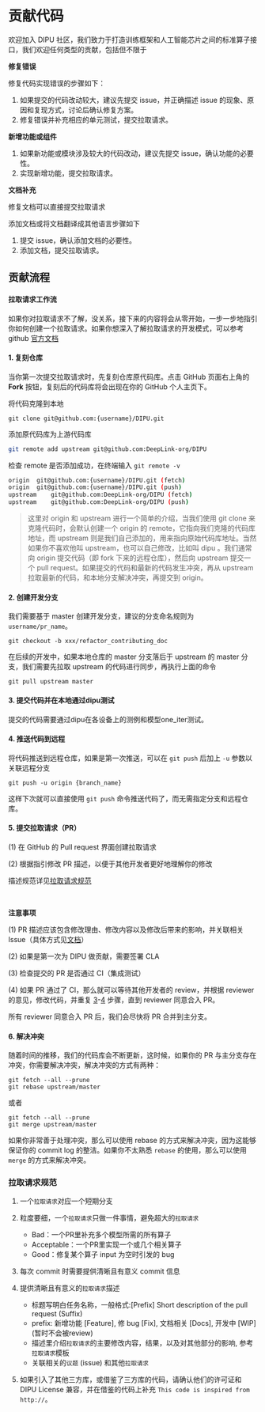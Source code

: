 # 贡献代码

欢迎加入 DIPU 社区，我们致力于打造训练框架和人工智能芯片之间的标准算子接口，我们欢迎任何类型的贡献，包括但不限于

**修复错误**

修复代码实现错误的步骤如下：

1. 如果提交的代码改动较大，建议先提交 issue，并正确描述 issue 的现象、原因和复现方式，讨论后确认修复方案。
2. 修复错误并补充相应的单元测试，提交拉取请求。

**新增功能或组件**

1. 如果新功能或模块涉及较大的代码改动，建议先提交 issue，确认功能的必要性。
2. 实现新增功能，提交拉取请求。

**文档补充**

修复文档可以直接提交拉取请求

添加文档或将文档翻译成其他语言步骤如下

1. 提交 issue，确认添加文档的必要性。
2. 添加文档，提交拉取请求。

## 贡献流程

#### 拉取请求工作流

如果你对拉取请求不了解，没关系，接下来的内容将会从零开始，一步一步地指引你如何创建一个拉取请求。如果你想深入了解拉取请求的开发模式，可以参考 github [官方文档](https://docs.github.com/en/github/collaborating-with-issues-and-pull-requests/about-pull-requests)

#### 1. 复刻仓库

当你第一次提交拉取请求时，先复刻仓库原代码库。点击 GitHub 页面右上角的 **Fork** 按钮，复刻后的代码库将会出现在你的 GitHub 个人主页下。
<!--
（图片待修改）
<img src="" width="1200">
-->
将代码克隆到本地

```shell
git clone git@github.com:{username}/DIPU.git
```

添加原代码库为上游代码库

```bash
git remote add upstream git@github.com:DeepLink-org/DIPU
```

检查 remote 是否添加成功，在终端输入 `git remote -v`

```bash
origin	git@github.com:{username}/DIPU.git (fetch)
origin	git@github.com:{username}/DIPU.git (push)
upstream	git@github.com:DeepLink-org/DIPU (fetch)
upstream	git@github.com:DeepLink-org/DIPU (push)
```

> 这里对 origin 和 upstream 进行一个简单的介绍，当我们使用 git clone 来克隆代码时，会默认创建一个 origin 的 remote，它指向我们克隆的代码库地址，而 upstream 则是我们自己添加的，用来指向原始代码库地址。当然如果你不喜欢他叫 upstream，也可以自己修改，比如叫 dipu 。我们通常向 origin 提交代码（即 fork 下来的远程仓库），然后向 upstream 提交一个 pull request。如果提交的代码和最新的代码发生冲突，再从 upstream 拉取最新的代码，和本地分支解决冲突，再提交到 origin。


#### 2. 创建开发分支

我们需要基于 master 创建开发分支，建议的分支命名规则为 `username/pr_name`。

```shell
git checkout -b xxx/refactor_contributing_doc
```

在后续的开发中，如果本地仓库的 master 分支落后于 upstream 的 master 分支，我们需要先拉取 upstream 的代码进行同步，再执行上面的命令

```shell
git pull upstream master
```


#### 3. 提交代码并在本地通过dipu测试
提交的代码需要通过dipu在各设备上的测例和模型one_iter测试。

#### 4. 推送代码到远程
将代码推送到远程仓库，如果是第一次推送，可以在 `git push` 后加上 `-u` 参数以关联远程分支

```shell
git push -u origin {branch_name}
```

这样下次就可以直接使用 `git push` 命令推送代码了，而无需指定分支和远程仓库。


#### 5. 提交拉取请求（PR）

(1) 在 GitHub 的 Pull request 界面创建拉取请求


(2) 根据指引修改 PR 描述，以便于其他开发者更好地理解你的修改

描述规范详见[拉取请求规范](#拉取请求规范)

&#160;

**注意事项**

(1) PR 描述应该包含修改理由、修改内容以及修改后带来的影响，并关联相关 Issue（具体方式见[文档](https://docs.github.com/en/issues/tracking-your-work-with-issues/linking-a-pull-request-to-an-issue)）

(2) 如果是第一次为 DIPU 做贡献，需要签署 CLA

(3) 检查提交的 PR 是否通过 CI（集成测试）

(4) 如果 PR 通过了 CI，那么就可以等待其他开发者的 review，并根据 reviewer 的意见，修改代码，并重复 [3](#3-提交代码进行ci验证)-[4](#4-代码review分支合并) 步骤，直到 reviewer 同意合入 PR。

所有 reviewer 同意合入 PR 后，我们会尽快将 PR 合并到主分支。


#### 6. 解决冲突

随着时间的推移，我们的代码库会不断更新，这时候，如果你的 PR 与主分支存在冲突，你需要解决冲突，解决冲突的方式有两种：

```shell
git fetch --all --prune
git rebase upstream/master
```

或者

```shell
git fetch --all --prune
git merge upstream/master
```

如果你非常善于处理冲突，那么可以使用 rebase 的方式来解决冲突，因为这能够保证你的 commit log 的整洁。如果你不太熟悉 `rebase` 的使用，那么可以使用 `merge` 的方式来解决冲突。

### 拉取请求规范

1. 一个`拉取请求`对应一个短期分支

2. 粒度要细，一个`拉取请求`只做一件事情，避免超大的`拉取请求`

   - Bad：一个PR里补充多个模型所需的所有算子
   - Acceptable：一个PR里实现一个或几个相关算子
   - Good：修复某个算子 input 为空时引发的 bug

3. 每次 commit 时需要提供清晰且有意义 commit 信息

4. 提供清晰且有意义的`拉取请求`描述

   - 标题写明白任务名称，一般格式:\[Prefix\] Short description of the pull request (Suffix)
   - prefix: 新增功能 \[Feature\], 修 bug \[Fix\], 文档相关 \[Docs\], 开发中 \[WIP\] (暂时不会被review)
   - 描述里介绍`拉取请求`的主要修改内容，结果，以及对其他部分的影响, 参考`拉取请求`模板
   - 关联相关的`议题` (issue) 和其他`拉取请求`

5. 如果引入了其他三方库，或借鉴了三方库的代码，请确认他们的许可证和 DIPU License 兼容，并在借鉴的代码上补充 `This code is inspired from http://`。